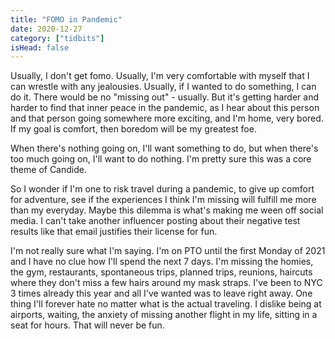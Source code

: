 ```yaml
---
title: "FOMO in Pandemic"
date: 2020-12-27
category: ["tidbits"]
isHead: false
---
```


Usually, I don't get fomo. Usually, I'm very comfortable with myself that I can wrestle with any jealousies. Usually, if I wanted to do something, I can do it. There would be no "missing out" - usually. But it's getting harder and harder to find that inner peace in the pandemic, as I hear about this person and that person going somewhere more exciting, and I'm home, very bored. If my goal is comfort, then boredom will be my greatest foe. 

When there's nothing going on, I'll want something to do, but when there's too much going on, I'll want to do nothing. I'm pretty sure this was a core theme of Candide.

So I wonder if I'm one to risk travel during a pandemic, to give up comfort for adventure, see if the experiences I think I'm missing will fulfill me more than my everyday. Maybe this dilemma is what's making me ween off social media. I can't take another influencer posting about their negative test results like that email justifies their license for fun.

I'm not really sure what I'm saying. I'm on PTO until the first Monday of 2021 and I have no clue how I'll spend the next 7 days. I'm missing the homies, the gym, restaurants, spontaneous trips, planned trips, reunions, haircuts where they don't miss a few hairs around my mask straps. I've been to NYC 3 times already this year and all I've wanted was to leave right away. One thing I'll forever hate no matter what is the actual traveling. I dislike being at airports, waiting, the anxiety of missing another flight in my life, sitting in a seat for hours. That will never be fun.